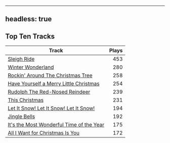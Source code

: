 
---
headless: true
---

## Top Ten Tracks

| Track | Plays |
| --- |  ---: |
|[Sleigh Ride](/songs/sleigh-ride)| 453|
|[Winter Wonderland](/songs/winter-wonderland)| 280|
|[Rockin' Around The Christmas Tree](/songs/rockin-around-the-christmas-tree)| 258|
|[Have Yourself a Merry Little Christmas](/songs/have-yourself-a-merry-little-christmas)| 254|
|[Rudolph The Red-Nosed Reindeer](/songs/rudolph-the-red-nosed-reindeer)| 239|
|[This Christmas](/songs/this-christmas)| 231|
|[Let It Snow! Let It Snow! Let It Snow!](/songs/let-it-snow-let-it-snow-let-it-snow)| 194|
|[Jingle Bells](/songs/jingle-bells)| 192|
|[It's the Most Wonderful Time of the Year](/songs/its-the-most-wonderful-time-of-the-year)| 175|
|[All I Want for Christmas Is You](/songs/all-i-want-for-christmas-is-you)| 172|
